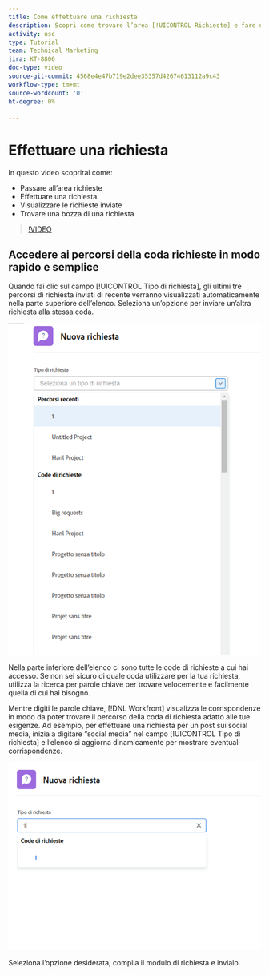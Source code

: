 ```yaml
---
title: Come effettuare una richiesta
description: Scopri come trovare l’area [!UICONTROL Richieste] e fare una richiesta. Quindi scopri come visualizzare le richieste inviate e le relative bozze.
activity: use
type: Tutorial
team: Technical Marketing
jira: KT-8806
doc-type: video
source-git-commit: 4568e4e47b719e2dee35357d42674613112a9c43
workflow-type: tm+mt
source-wordcount: '0'
ht-degree: 0%

---
```


# Effettuare una richiesta

In questo video scoprirai come:

* Passare all’area richieste
* Effettuare una richiesta
* Visualizzare le richieste inviate
* Trovare una bozza di una richiesta

>[!VIDEO](https://video.tv.adobe.com/v/3413115/?quality=12&learn=on&enablevpops&captions=ita)

## Accedere ai percorsi della coda richieste in modo rapido e semplice

Quando fai clic sul campo [!UICONTROL Tipo di richiesta], gli ultimi tre percorsi di richiesta inviati di recente verranno visualizzati automaticamente nella parte superiore dell’elenco. Seleziona un’opzione per inviare un’altra richiesta alla stessa coda.

![Menu Tipo di richiesta che mostra l’elenco dei percorsi di richiesta recenti](assets/collaborator-fundamentals-1.png)

Nella parte inferiore dell’elenco ci sono tutte le code di richieste a cui hai accesso. Se non sei sicuro di quale coda utilizzare per la tua richiesta, utilizza la ricerca per parole chiave per trovare velocemente e facilmente quella di cui hai bisogno.

Mentre digiti le parole chiave, [!DNL Workfront] visualizza le corrispondenze in modo da poter trovare il percorso della coda di richiesta adatto alle tue esigenze. Ad esempio, per effettuare una richiesta per un post sui social media, inizia a digitare “social media” nel campo [!UICONTROL Tipo di richiesta] e l’elenco si aggiorna dinamicamente per mostrare eventuali corrispondenze.

![Menu Tipo di richiesta con una parola digitata nel campo per mostrare i percorsi di richiesta recenti](assets/collaborator-fundamentals-2.png)

Seleziona l’opzione desiderata, compila il modulo di richiesta e invialo.

<!--
Learn more
Requests area overview
Create and submit Workfront requests
Guides
Make a work request
-->

